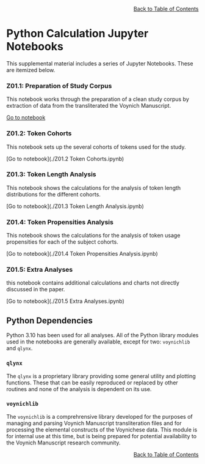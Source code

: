 <div align="right">

[Back to Table of Contents](README.md#Table-of-Contents)

</div>

# Python Calculation Jupyter Notebooks
This supplemental material includes a series of Jupyter Notebooks. These are itemized below.

<h3>Z01.1: Preparation of Study Corpus</h3>
This notebook works through the preparation of a clean study corpus by 
 extraction of data from the transliterated the Voynich Manuscript.

[Go to notebook](./Z01.1_Preparation_of_Study_Corpus.ipynb)


<h3>Z01.2: Token Cohorts</h3>
This notebook sets up the several cohorts of tokens used for the study.

[Go to notebook](./Z01.2 Token Cohorts.ipynb)
  
<h3>Z01.3: Token Length Analysis</h3>
This notebook shows the calculations for the analysis of token length distributions for the different cohorts.

[Go to notebook](./Z01.3 Token Length Analysis.ipynb)


<h3>Z01.4: Token Propensities Analysis</h3>
This notebook shows the calculations for the analysis of token usage propensities for each of the subject cohorts.

[Go to notebook](./Z01.4 Token Propensities Analysis.ipynb)
  
<h3>Z01.5: Extra Analyses</h3>
this notebook contains additional calculations and charts not directly discussed in the paper.
    
[Go to notebook](./Z01.5 Extra Analyses.ipynb)

<h2>Python Dependencies</h2>
Python 3.10 has been used for all analyses.
All of the Python library modules used in the notebooks are generally available, except for two: <code>voynichlib</code> and <code>qlynx</code>.

<h3><code>qlynx</code></h3>
The <code>qlynx</code> is a proprietary library providing some general utility and plotting functions. These 
that can be easily reproduced or replaced by
other routines and none of the analysis is dependent on its use.

<h3><code>voynichlib</code></h3>
The <code>voynichlib</code> is a comprehrensive library
developed for the purposes of managing and parsing  Voynich Manuscript transliteration files and for processing
the elemental constructs of the Voynichese data.  This module is for internal use at this time, but is
being prepared for potential availability to the Voynich Manuscript research community.




<div align="right">

[Back to Table of Contents](README.md#Table-of-Contents)

</div>